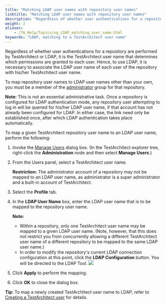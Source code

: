 ```yaml
--- 
title: "Matching LDAP user names with repository user names"
linktitle: "Matching LDAP user names with repository user names"
description: "Regardless of whether user authentications for a repository are performed by TestArchitect or LDAP, it is the TestArchitect user name that determines which permissions are granted to each user. Hence, to use LDAP, it is necessary to associate the LDAP user name of each user of the repository with his/her TestArchitect user name."
weight: 3
aliases: 
    - /TA_Help/Topics/ug_LDAP_matching_user_name.html
keywords: "LDAP, matching to a TestArchitect user name"
---
```


Regardless of whether user authentications for a repository are performed by TestArchitect or LDAP, it is the TestArchitect user name that determines which permissions are granted to each user. Hence, to use LDAP, it is necessary to associate the LDAP user name of each user of the repository with his/her TestArchitect user name.

To map repository user names to LDAP user names other than your own, you must be a member of the [administrator](/TA_Administration/Topics/User_administration.html) group for that repository.

**Note:** This is not an essential administrative task. Once a repository is configured for LDAP authentication mode, any repository user attempting to log in will be queried for his/her LDAP user name, if that account has not already been configured for LDAP. In either case, the link need only be established once, after which LDAP authentication takes place automatically.

To map a given TestArchitect repository user name to an LDAP user name, perform the following:

1.  Invoke the [Manage Users](/TA_Administration/Topics/adm_users_invoking_Manage_Users.html) dialog box. \(In the TestArchitect explorer tree, right-click the **Administration** node and then select **Manage Users**.\)

2.  From the Users panel, select a TestArchitect user name.

    **Restriction:** The administrator account of a repository may not be mapped to an LDAP user name, as administrator is a super administrator and a built-in account of TestArchitect.

3.  Select the **Profile** tab.

4.  In the **LDAP User Name** box, enter the LDAP user name that is to be mapped to the repository user name.

    **Note:**

    -   Within a repository, only one TestArchitect user name may be mapped to a given LDAP user name. \(Note, however, that this does not restrict you from concurrently allowing a different TestArchitect user name of a different repository to be mapped to the same LDAP user name.\)
    -   In order to modify the repository's current LDAP connection configuration at this point, click the **LDAP Configuration** button. You will be directed to the LDAP Tool.
    ![](/TA_Administration/Images/editing_profile.png)

5.  Click **Apply** to perform the mapping.

6.  Click **OK** to close the dialog box.


**Tip:** To map a newly created TestArchitect user name to LDAP, refer to [Creating a TestArchitect user](/TA_Administration/Topics/adm_users_creating.html) for details.



